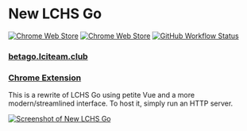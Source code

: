 # New LCHS Go
[![Chrome Web Store](https://img.shields.io/chrome-web-store/v/bddnpkadgjcbafnmbampfbaiijafealk?style=for-the-badge)](https://chrome.google.com/webstore/detail/lchs-go-beta/bddnpkadgjcbafnmbampfbaiijafealk)
[![Chrome Web Store](https://img.shields.io/chrome-web-store/stars/bddnpkadgjcbafnmbampfbaiijafealk?style=for-the-badge)](https://chrome.google.com/webstore/detail/lchs-go-beta/bddnpkadgjcbafnmbampfbaiijafealk)
[![GitHub Workflow Status](https://img.shields.io/github/workflow/status/lchsiteam/lchs-go-new/Deploy%20to%20Firebase%20Hosting%20on%20merge?style=for-the-badge)](https://github.com/lchsiteam/lchs-go-new/actions/workflows/firebase-hosting-merge.yml)

### [betago.lciteam.club](https://betago.lciteam.club)
### [Chrome Extension](https://chrome.google.com/webstore/detail/lchs-go/bddnpkadgjcbafnmbampfbaiijafealk)

This is a rewrite of LCHS Go using petite Vue and a more modern/streamlined interface. To host it, simply run an HTTP server.

[![Screenshot of New LCHS Go](https://lh3.googleusercontent.com/GYeylgAJzAZg17ie-UZDc2altrmoGeK-wUnO8CLzfCD9Hzs4v0A9iil70Z7f8yVGDMTe_jAuiN2mI6MF-G72xQWJuVo=w640-h400-e365-rj-sc0x00ffffff)](https://chrome.google.com/webstore/detail/lchs-go-beta/bddnpkadgjcbafnmbampfbaiijafealk)
